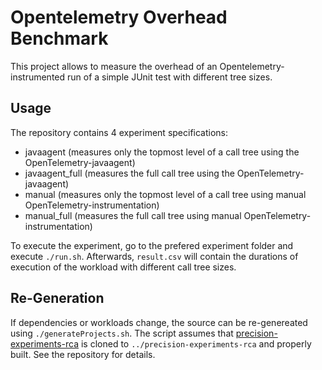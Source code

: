 # Opentelemetry Overhead Benchmark

This project allows to measure the overhead of an Opentelemetry-instrumented run of a simple JUnit test with different tree sizes.

## Usage

The repository contains 4 experiment specifications: 
- javaagent (measures only the topmost level of a call tree using the OpenTelemetry-javaagent)
- javaagent_full (measures the full call tree using the OpenTelemetry-javaagent)
- manual (measures only the topmost level of a call tree using manual OpenTelemetry-instrumentation)
- manual_full (measures the full call tree using manual OpenTelemetry-instrumentation)

To execute the experiment, go to the prefered experiment folder and execute `./run.sh`. Afterwards, `result.csv` will contain the durations of execution of the workload with different call tree sizes.

## Re-Generation

If dependencies or workloads change, the source can be re-genereated using `./generateProjects.sh`. The script assumes that [precision-experiments-rca](https://github.com/DaGeRe/precision-experiments-rca/) is cloned to  `../precision-experiments-rca` and properly built. See the repository for details.


